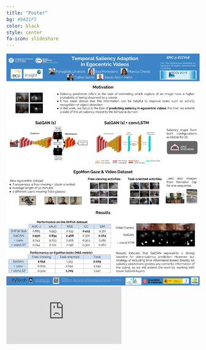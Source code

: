 ```yaml
---
title: "Poster"
bg: #9AD1F5
color: black
style: center
fa-icon: slideshare
---
```



<center>
<div style="display:table-cell; vertical-align:middle; text-align:center">
  <img src="./assets/[EPIC@ECCV 2018] Temporal Saliency Adaption in Egocentric Videos (portrait).png">
</div>
</center>

<embed src="https://drive.google.com/file/d/1JiJorcY2Iqjofks4eLGglgaeggid3vmX/view?usp=sharing" type="application/pdf" />
